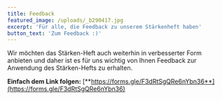 ```yaml
---
title: Feedback
featured_image: /uploads/_b290417.jpg
excerpt: 'Für alle, die Feedback zu unserem Stärkenheft haben'
button_text: 'Zum Feedback :)'
---
```

Wir möchten das Stärken-Heft auch weiterhin in verbesserter Form anbieten und daher ist es für uns wichtig von Ihnen Feedback zur Anwendung des Stärken-Hefts zu erhalten. 

**Einfach dem Link folgen:** [**https://forms.gle/F3dRtSgQRe6nYbn36**](https://forms.gle/F3dRtSgQRe6nYbn36)
